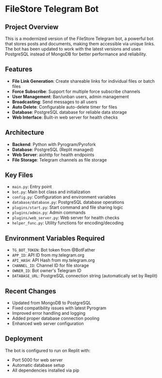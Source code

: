 # FileStore Telegram Bot

## Project Overview
This is a modernized version of the FileStore Telegram bot, a powerful bot that stores posts and documents, making them accessible via unique links. The bot has been updated to work with the latest versions and uses PostgreSQL instead of MongoDB for better performance and reliability.

## Features
- **File Link Generation**: Create shareable links for individual files or batch files
- **Force Subscribe**: Support for multiple force subscribe channels
- **User Management**: Ban/unban users, admin management
- **Broadcasting**: Send messages to all users
- **Auto Delete**: Configurable auto-delete timer for files
- **Database**: PostgreSQL database for reliable data storage
- **Web Interface**: Built-in web server for health checks

## Architecture
- **Backend**: Python with Pyrogram/Pyrofork
- **Database**: PostgreSQL (Replit managed)
- **Web Server**: aiohttp for health endpoints
- **File Storage**: Telegram channels as file storage

## Key Files
- `main.py`: Entry point
- `bot.py`: Main bot class and initialization
- `config.py`: Configuration and environment variables
- `database/database.py`: PostgreSQL database operations
- `plugins/start.py`: Start command and file sharing logic
- `plugins/admin.py`: Admin commands
- `plugins/web_server.py`: Web server for health checks
- `helper_func.py`: Utility functions for encoding/decoding

## Environment Variables Required
- `TG_BOT_TOKEN`: Bot token from @BotFather
- `APP_ID`: API ID from my.telegram.org
- `API_HASH`: API Hash from my.telegram.org
- `CHANNEL_ID`: Channel ID for file storage
- `OWNER_ID`: Bot owner's Telegram ID
- `DATABASE_URL`: PostgreSQL connection string (automatically set by Replit)

## Recent Changes
- Updated from MongoDB to PostgreSQL
- Fixed compatibility issues with latest Pyrogram
- Improved error handling and logging
- Added proper database connection pooling
- Enhanced web server configuration

## Deployment
The bot is configured to run on Replit with:
- Port 5000 for web server
- Automatic database setup
- All dependencies installed via pip